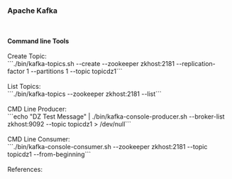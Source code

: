 <h3>Apache Kafka</h3>
<br>
<br><b>Command line Tools</b>
<br>
<br>Create Topic:
<br>```./bin/kafka-topics.sh --create --zookeeper zkhost:2181 --replication-factor 1 --partitions 1 --topic topicdz1```
<br>
<br>List Topics:
<br>```./bin/kafka-topics --zookeeper zkhost:2181 --list```
<br>
<br>CMD Line Producer:
<br>```echo "DZ Test Message" | ./bin/kafka-console-producer.sh --broker-list zkhost:9092 --topic topicdz1 > /dev/null```
<br>
<br>CMD Line Consumer:
<br>```./bin/kafka-console-consumer.sh --zookeeper zkhost:2181 --topic topicdz1 --from-beginning```
<br>
<br>References:
<br>
